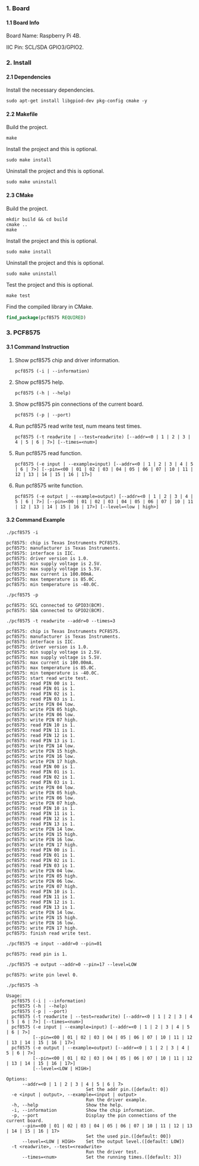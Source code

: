 ### 1. Board

#### 1.1 Board Info

Board Name: Raspberry Pi 4B.

IIC Pin: SCL/SDA GPIO3/GPIO2.

### 2. Install

#### 2.1 Dependencies

Install the necessary dependencies.

```shell
sudo apt-get install libgpiod-dev pkg-config cmake -y
```

#### 2.2 Makefile

Build the project.

```shell
make
```

Install the project and this is optional.

```shell
sudo make install
```

Uninstall the project and this is optional.

```shell
sudo make uninstall
```

#### 2.3 CMake

Build the project.

```shell
mkdir build && cd build 
cmake .. 
make
```

Install the project and this is optional.

```shell
sudo make install
```

Uninstall the project and this is optional.

```shell
sudo make uninstall
```

Test the project and this is optional.

```shell
make test
```

Find the compiled library in CMake. 

```cmake
find_package(pcf8575 REQUIRED)
```

### 3. PCF8575

#### 3.1 Command Instruction

1. Show pcf8575 chip and driver information.

   ```shell
   pcf8575 (-i | --information)
   ```

2. Show pcf8575 help.

   ```shell
   pcf8575 (-h | --help)
   ```

3. Show pcf8575 pin connections of the current board.

   ```shell
   pcf8575 (-p | --port)
   ```

4. Run pcf8575 read write test, num means test times.

   ```shell
   pcf8575 (-t readwrite | --test=readwrite) [--addr=<0 | 1 | 2 | 3 | 4 | 5 | 6 | 7>] [--times=<num>]
   ```

5. Run pcf8575 read function.

   ```shell
   pcf8575 (-e input | --example=input) [--addr=<0 | 1 | 2 | 3 | 4 | 5 | 6 | 7>] [--pin=<00 | 01 | 02 | 03 | 04 | 05 | 06 | 07 | 10 | 11 | 12 | 13 | 14 | 15 | 16 | 17>]
   ```

6. Run pcf8575 write function.

   ```shell
   pcf8575 (-e output | --example=output) [--addr=<0 | 1 | 2 | 3 | 4 | 5 | 6 | 7>] [--pin=<00 | 01 | 02 | 03 | 04 | 05 | 06 | 07 | 10 | 11 | 12 | 13 | 14 | 15 | 16 | 17>] [--level=<low | high>]
   ```

#### 3.2 Command Example

```shell
./pcf8575 -i

pcf8575: chip is Texas Instruments PCF8575.
pcf8575: manufacturer is Texas Instruments.
pcf8575: interface is IIC.
pcf8575: driver version is 1.0.
pcf8575: min supply voltage is 2.5V.
pcf8575: max supply voltage is 5.5V.
pcf8575: max current is 100.00mA.
pcf8575: max temperature is 85.0C.
pcf8575: min temperature is -40.0C.
```

```shell
./pcf8575 -p

pcf8575: SCL connected to GPIO3(BCM).
pcf8575: SDA connected to GPIO2(BCM).
```

```shell
./pcf8575 -t readwrite --addr=0 --times=3

pcf8575: chip is Texas Instruments PCF8575.
pcf8575: manufacturer is Texas Instruments.
pcf8575: interface is IIC.
pcf8575: driver version is 1.0.
pcf8575: min supply voltage is 2.5V.
pcf8575: max supply voltage is 5.5V.
pcf8575: max current is 100.00mA.
pcf8575: max temperature is 85.0C.
pcf8575: min temperature is -40.0C.
pcf8575: start read write test.
pcf8575: read PIN 00 is 1.
pcf8575: read PIN 01 is 1.
pcf8575: read PIN 02 is 1.
pcf8575: read PIN 03 is 1.
pcf8575: write PIN 04 low.
pcf8575: write PIN 05 high.
pcf8575: write PIN 06 low.
pcf8575: write PIN 07 high.
pcf8575: read PIN 10 is 1.
pcf8575: read PIN 11 is 1.
pcf8575: read PIN 12 is 1.
pcf8575: read PIN 13 is 1.
pcf8575: write PIN 14 low.
pcf8575: write PIN 15 high.
pcf8575: write PIN 16 low.
pcf8575: write PIN 17 high.
pcf8575: read PIN 00 is 1.
pcf8575: read PIN 01 is 1.
pcf8575: read PIN 02 is 1.
pcf8575: read PIN 03 is 1.
pcf8575: write PIN 04 low.
pcf8575: write PIN 05 high.
pcf8575: write PIN 06 low.
pcf8575: write PIN 07 high.
pcf8575: read PIN 10 is 1.
pcf8575: read PIN 11 is 1.
pcf8575: read PIN 12 is 1.
pcf8575: read PIN 13 is 1.
pcf8575: write PIN 14 low.
pcf8575: write PIN 15 high.
pcf8575: write PIN 16 low.
pcf8575: write PIN 17 high.
pcf8575: read PIN 00 is 1.
pcf8575: read PIN 01 is 1.
pcf8575: read PIN 02 is 1.
pcf8575: read PIN 03 is 1.
pcf8575: write PIN 04 low.
pcf8575: write PIN 05 high.
pcf8575: write PIN 06 low.
pcf8575: write PIN 07 high.
pcf8575: read PIN 10 is 1.
pcf8575: read PIN 11 is 1.
pcf8575: read PIN 12 is 1.
pcf8575: read PIN 13 is 1.
pcf8575: write PIN 14 low.
pcf8575: write PIN 15 high.
pcf8575: write PIN 16 low.
pcf8575: write PIN 17 high.
pcf8575: finish read write test.
```

```shell
./pcf8575 -e input --addr=0 --pin=01

pcf8575: read pin is 1.
```

```shell
./pcf8575 -e output --addr=0 --pin=17 --level=LOW

pcf8575: write pin level 0.
```

```shell
./pcf8575 -h

Usage:
  pcf8575 (-i | --information)
  pcf8575 (-h | --help)
  pcf8575 (-p | --port)
  pcf8575 (-t readwrite | --test=readwrite) [--addr=<0 | 1 | 2 | 3 | 4 | 5 | 6 | 7>] [--times=<num>]
  pcf8575 (-e input | --example=input) [--addr=<0 | 1 | 2 | 3 | 4 | 5 | 6 | 7>]
          [--pin=<00 | 01 | 02 | 03 | 04 | 05 | 06 | 07 | 10 | 11 | 12 | 13 | 14 | 15 | 16 | 17>]
  pcf8575 (-e output | --example=output) [--addr=<0 | 1 | 2 | 3 | 4 | 5 | 6 | 7>]
          [--pin=<00 | 01 | 02 | 03 | 04 | 05 | 06 | 07 | 10 | 11 | 12 | 13 | 14 | 15 | 16 | 17>]
          [--level=<LOW | HIGH>]

Options:
      --addr=<0 | 1 | 2 | 3 | 4 | 5 | 6 | 7>
                              Set the addr pin.([default: 0])
  -e <input | output>, --example=<input | output>
                              Run the driver example.
  -h, --help                  Show the help.
  -i, --information           Show the chip information.
  -p, --port                  Display the pin connections of the current board.
      --pin=<00 | 01 | 02 | 03 | 04 | 05 | 06 | 07 | 10 | 11 | 12 | 13 | 14 | 15 | 16 | 17>
                              Set the used pin.([default: 00])
      --level=<LOW | HIGH>    Set the output level.([default: LOW])
  -t <readwrite>, --test=<readwrite>
                              Run the driver test.
      --times=<num>           Set the running times.([default: 3])
```

